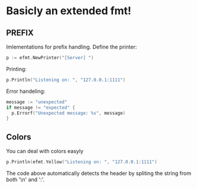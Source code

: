 # Basicly an extended fmt! #

## PREFIX ##
Imlementations for prefix handling.
Define the printer:
```go
p := efmt.NewPrinter("[Server] ")
```
Printing:
```go
p.Println("Listening on: ", "127.0.0.1:1111")
```
Error handeling:
```go
message := "unexpected"
if message != "expected" {
  p.Errorf("Unexpected message: %s", message)
}
```

## Colors ##
You can deal with colors easyly
```go
p.Println(efmt.Yellow("Listening on: ", "127.0.0.1:1111")
```
The code above automatically detects the header by spliting the string from both '\n' and ':'.
